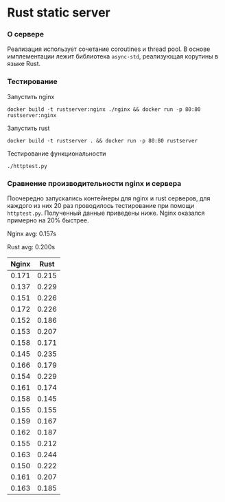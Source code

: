 # Rust static server
### О сервере
Реализация использует сочетание coroutines и thread pool.
В основе имплементации лежит библиотека `async-std`, реализующая корутины в языке Rust.

### Тестирование
Запустить nginx
```shell script
docker build -t rustserver:nginx ./nginx && docker run -p 80:80 rustserver:nginx
```
Запустить rust
```shell script
docker build -t rustserver . && docker run -p 80:80 rustserver
```
Тестирование функциональности
```shell script
./httptest.py
```
### Сравнение производительности nginx и сервера
Поочередно запускались контейнеры для nginx и rust серверов, для каждого из них 20 раз проводилось тестирование при помощи `httptest.py`. 
Полученный данные приведены ниже. Nginx оказался примерно на 20% быстрее.

Nginx avg: 0.157s

Rust avg: 0.200s

| Nginx | Rust  |
| ----- | ----- |
| 0.171 | 0.215 |
| 0.137 | 0.229 |
| 0.151 | 0.226 |
| 0.172 | 0.226 |
| 0.152 | 0.186 |
| 0.153 | 0.207 |
| 0.158 | 0.171 |
| 0.145 | 0.235 |
| 0.166 | 0.179 |
| 0.154 | 0.229 |
| 0.161 | 0.174 |
| 0.158 | 0.145 |
| 0.155 | 0.155 |
| 0.159 | 0.167 |
| 0.162 | 0.187 |
| 0.155 | 0.212 |
| 0.163 | 0.244 |
| 0.150 | 0.222 |
| 0.161 | 0.207 |
| 0.163 | 0.185 |
